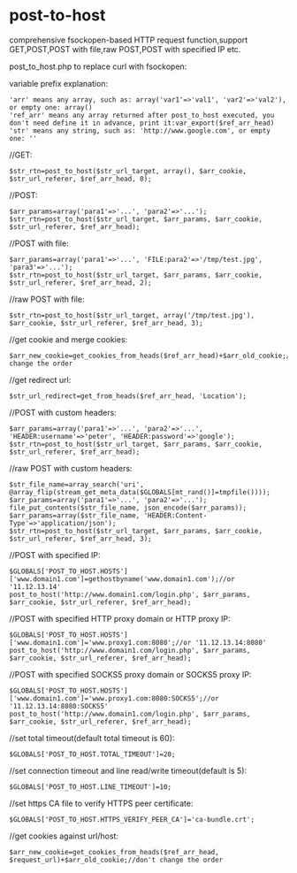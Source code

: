 post-to-host
============

comprehensive fsockopen-based HTTP request function,support GET,POST,POST with file,raw POST,POST with specified IP etc.

post_to_host.php to replace curl with fsockopen:

variable prefix explanation:

    'arr' means any array, such as: array('var1'=>'val1', 'var2'=>'val2'), or empty one: array()
    'ref_arr' means any array returned after post_to_host executed, you don't need define it in advance, print it:var_export($ref_arr_head)
    'str' means any string, such as: 'http://www.google.com', or empty one: ''


//GET:

    $str_rtn=post_to_host($str_url_target, array(), $arr_cookie, $str_url_referer, $ref_arr_head, 0);

//POST:

    $arr_params=array('para1'=>'...', 'para2'=>'...');
    $str_rtn=post_to_host($str_url_target, $arr_params, $arr_cookie, $str_url_referer, $ref_arr_head);

//POST with file:

    $arr_params=array('para1'=>'...', 'FILE:para2'=>'/tmp/test.jpg', 'para3'=>'...');
    $str_rtn=post_to_host($str_url_target, $arr_params, $arr_cookie, $str_url_referer, $ref_arr_head, 2);

//raw POST with file:

    $str_rtn=post_to_host($str_url_target, array('/tmp/test.jpg'), $arr_cookie, $str_url_referer, $ref_arr_head, 3);

//get cookie and merge cookies:

    $arr_new_cookie=get_cookies_from_heads($ref_arr_head)+$arr_old_cookie;//don't change the order

//get redirect url:

    $str_url_redirect=get_from_heads($ref_arr_head, 'Location');

//POST with custom headers:

    $arr_params=array('para1'=>'...', 'para2'=>'...', 'HEADER:username'=>'peter', 'HEADER:password'=>'google');
    $str_rtn=post_to_host($str_url_target, $arr_params, $arr_cookie, $str_url_referer, $ref_arr_head);

//raw POST with custom headers:

    $str_file_name=array_search('uri', @array_flip(stream_get_meta_data($GLOBALS[mt_rand()]=tmpfile())));
    $arr_params=array('para1'=>'...', 'para2'=>'...');
    file_put_contents($str_file_name, json_encode($arr_params));
    $arr_params=array($str_file_name, 'HEADER:Content-Type'=>'application/json');
    $str_rtn=post_to_host($str_url_target, $arr_params, $arr_cookie, $str_url_referer, $ref_arr_head, 3);

//POST with specified IP:

    $GLOBALS['POST_TO_HOST.HOSTS']['www.domain1.com']=gethostbyname('www.domain1.com');//or '11.12.13.14'
    post_to_host('http://www.domain1.com/login.php', $arr_params, $arr_cookie, $str_url_referer, $ref_arr_head);

//POST with specified HTTP proxy domain or HTTP proxy IP:

    $GLOBALS['POST_TO_HOST.HOSTS']['www.domain1.com']='www.proxy1.com:8080';//or '11.12.13.14:8080'
    post_to_host('http://www.domain1.com/login.php', $arr_params, $arr_cookie, $str_url_referer, $ref_arr_head);

//POST with specified SOCKS5 proxy domain or SOCKS5 proxy IP:

    $GLOBALS['POST_TO_HOST.HOSTS']['www.domain1.com']='www.proxy1.com:8080:SOCKS5';//or '11.12.13.14:8080:SOCKS5'
    post_to_host('http://www.domain1.com/login.php', $arr_params, $arr_cookie, $str_url_referer, $ref_arr_head);

//set total timeout(default total timeout is 60):

    $GLOBALS['POST_TO_HOST.TOTAL_TIMEOUT']=20;

//set connection timeout and line read/write timeout(default is 5):

    $GLOBALS['POST_TO_HOST.LINE_TIMEOUT']=10;

//set https CA file to verify HTTPS peer certificate:

    $GLOBALS['POST_TO_HOST.HTTPS_VERIFY_PEER_CA']='ca-bundle.crt';

//get cookies against url/host:

    $arr_new_cookie=get_cookies_from_heads($ref_arr_head, $request_url)+$arr_old_cookie;//don't change the order
